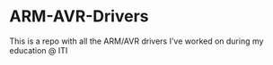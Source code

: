 # ARM-AVR-Drivers
This is a repo with all the ARM/AVR drivers I've worked on during my education @ ITI
